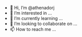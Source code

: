 - 👋 Hi, I’m @athenadorj
- 👀 I’m interested in ...
- 🌱 I’m currently learning ...
- 💞️ I’m looking to collaborate on ...
- 📫 How to reach me ...

<!---
athenadorj/athenadorj is a ✨ special ✨ repository because its `README.md` (this file) appears on your GitHub profile.
You can click the Preview link to take a look at your changes.
--->
